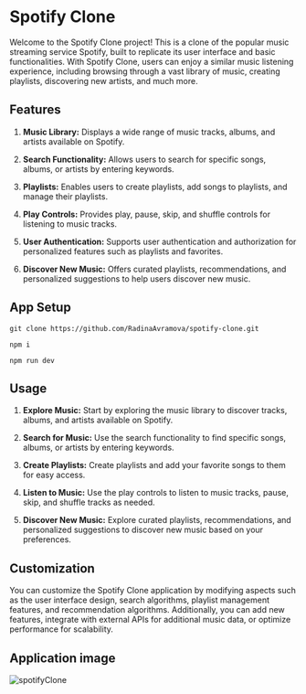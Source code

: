 # Spotify Clone
Welcome to the Spotify Clone project! This is a clone of the popular music streaming service Spotify, built to replicate its user interface and basic functionalities. With Spotify Clone, users can enjoy a similar music listening experience, including browsing through a vast library of music, creating playlists, discovering new artists, and much more.

## Features
1. **Music Library:** Displays a wide range of music tracks, albums, and artists available on Spotify.

2. **Search Functionality:** Allows users to search for specific songs, albums, or artists by entering keywords.

3. **Playlists:** Enables users to create playlists, add songs to playlists, and manage their playlists.

4. **Play Controls:** Provides play, pause, skip, and shuffle controls for listening to music tracks.

5. **User Authentication:** Supports user authentication and authorization for personalized features such as playlists and favorites.

6. **Discover New Music:** Offers curated playlists, recommendations, and personalized suggestions to help users discover new music.


## App Setup

```
git clone https://github.com/RadinaAvramova/spotify-clone.git

npm i

npm run dev
```

## Usage
1. **Explore Music:** Start by exploring the music library to discover tracks, albums, and artists available on Spotify.

2. **Search for Music:** Use the search functionality to find specific songs, albums, or artists by entering keywords.

3. **Create Playlists:** Create playlists and add your favorite songs to them for easy access.

4. **Listen to Music:** Use the play controls to listen to music tracks, pause, skip, and shuffle tracks as needed.

5. **Discover New Music:** Explore curated playlists, recommendations, and personalized suggestions to discover new music based on your preferences.

## Customization
You can customize the Spotify Clone application by modifying aspects such as the user interface design, search algorithms, playlist management features, and recommendation algorithms. Additionally, you can add new features, integrate with external APIs for additional music data, or optimize performance for scalability.

## Application image 

![spotifyClone](https://github.com/RadinaAvramova/spotify-clone/assets/99686592/1fc23f13-0a45-4392-b2bf-81c3d0b0a500)

